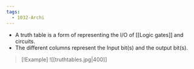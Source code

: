 ```yaml
---
tags:
  - 1032-Archi
---
```

- A truth table is a form of representing the I/O of [[Logic gates]] and circuits.
- The different columns represent the Input bit(s) and the output bit(s).

> [!Example]
> ![[truthtables.jpg|400]]